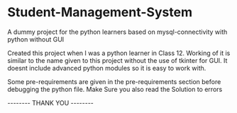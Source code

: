 # Student-Management-System


A dummy project for the python learners based on mysql-connectivity with python without GUI


Created this project when I was a python learner in Class 12. Working of it is similar to the name given to this project without the use of tkinter for GUI. It doesnt include advanced python modules so it is easy to work with.


Some pre-requirements are given in the pre-requirements section before debugging the python file.
Make Sure you also read the Solution to errors 

 
-------- THANK YOU --------
